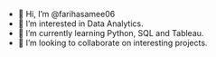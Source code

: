 - 👋 Hi, I’m @farihasamee06
- 👀 I’m interested in Data Analytics.
- 🌱 I’m currently learning Python, SQL and Tableau.
- 💞️ I’m looking to collaborate on interesting projects.


<!---
farihasamee06/farihasamee06 is a ✨ special ✨ repository because its `README.md` (this file) appears on your GitHub profile.
You can click the Preview link to take a look at your changes.
--->
